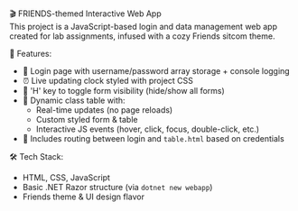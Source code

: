 
🎬 FRIENDS-themed Interactive Web App  
This project is a JavaScript-based login and data management web app created for lab assignments, infused with a cozy Friends sitcom theme.

🧠 Features:
- 🔐 Login page with username/password array storage + console logging
- ⏰ Live updating clock styled with project CSS
- 🎹 'H' key to toggle form visibility (hide/show all forms)
- 👥 Dynamic class table with:
  - Real-time updates (no page reloads)
  - Custom styled form & table
  - Interactive JS events (hover, click, focus, double-click, etc.)
- 📁 Includes routing between login and `table.html` based on credentials

🛠 Tech Stack:
- HTML, CSS, JavaScript
- Basic .NET Razor structure (via `dotnet new webapp`)
- Friends theme & UI design flavor

